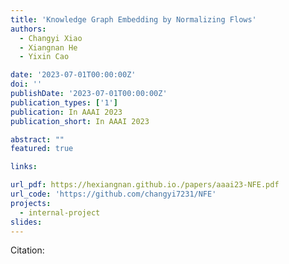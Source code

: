 ```yaml
---
title: 'Knowledge Graph Embedding by Normalizing Flows'
authors:
  - Changyi Xiao
  - Xiangnan He 
  - Yixin Cao

date: '2023-07-01T00:00:00Z'
doi: ''
publishDate: '2023-07-01T00:00:00Z'
publication_types: ['1']
publication: In AAAI 2023 
publication_short: In AAAI 2023 

abstract: ""
featured: true

links:

url_pdf: https://hexiangnan.github.io./papers/aaai23-NFE.pdf
url_code: 'https://github.com/changyi7231/NFE'
projects:
  - internal-project
slides:
---
```




Citation:
